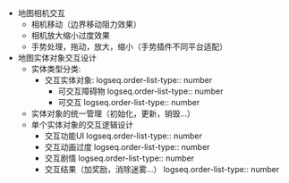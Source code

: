 - 地图相机交互
	- 相机移动（边界移动阻力效果）
	- 相机放大缩小过度效果
	- 手势处理，拖动，放大，缩小（手势插件不同平台适配）
- 地图实体对象交互设计
	- 实体类型分类:
		- 交互实体对象:
		  logseq.order-list-type:: number
			- 可交互障碍物
			  logseq.order-list-type:: number
			- 可交互
			  logseq.order-list-type:: number
	- 实体对象的统一管理（初始化，更新，销毁...）
	- 单个实体对象的交互逻辑设计
		- 交互功能UI
		  logseq.order-list-type:: number
		- 交互动画过度
		  logseq.order-list-type:: number
		- 交互剧情
		  logseq.order-list-type:: number
		- 交互结果（加奖励，消除迷雾...）
		  logseq.order-list-type:: number